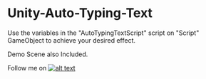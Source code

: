 # Unity-Auto-Typing-Text
Use the variables in the "AutoTypingTextScript" script on "Script" GameObject to achieve your desired effect.

Demo Scene also Included.


Follow me on
[![alt text][1.1]][1]

[1.1]: http://i.imgur.com/tXSoThF.png (@Wicaodian)

[1]: http://www.twitter.com/wicaodian
